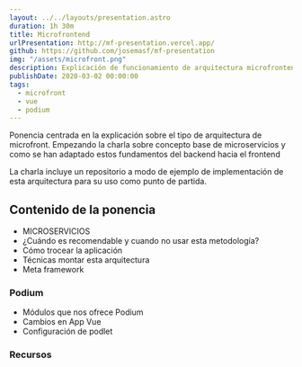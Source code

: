 ```yaml
---
layout: ../../layouts/presentation.astro
duration: 1h 30m
title: Microfrontend
urlPresentation: http://mf-presentation.vercel.app/
github: https://github.com/josemasf/mf-presentation
img: "/assets/microfront.png"
description: Explicación de funcionamiento de arquitectura microfrontend. Incluye un caso de uso a modo de ejemplo descargable.
publishDate: 2020-03-02 00:00:00
tags:
  - microfront
  - vue
  - podium
---
```


Ponencia centrada en la explicación sobre el tipo de arquitectura de microfront. Empezando la charla sobre concepto base de microservicios y como se han adaptado estos fundamentos del backend hacia el frontend

La charla incluye un repositorio a modo de ejemplo de implementación de esta arquitectura para su uso como punto de partida.

## Contenido de la ponencia

- MICROSERVICIOS
- ¿Cuándo es recomendable y cuando no usar esta metodología?
- Cómo trocear la aplicación
- Técnicas montar esta arquitectura
- Meta framework

### Podium

- Módulos que nos ofrece Podium
- Cambios en App Vue
- Configuración de podlet

### Recursos
